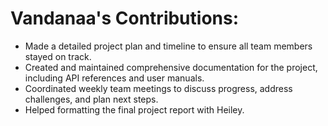 # Vandanaa's Contributions:
- Made a detailed project plan and timeline to ensure all team members stayed on track.
- Created and maintained comprehensive documentation for the project, including API references and user manuals.
- Coordinated weekly team meetings to discuss progress, address challenges, and plan next steps.
- Helped formatting the final project report with Heiley.
